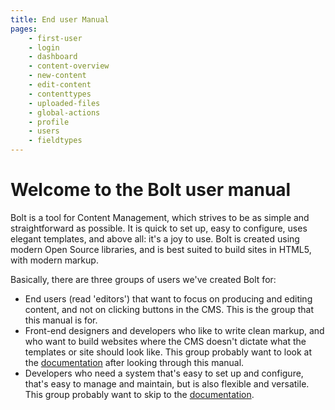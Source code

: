 ```yaml
---
title: End user Manual
pages:
    - first-user
    - login
    - dashboard
    - content-overview
    - new-content
    - edit-content
    - contenttypes
    - uploaded-files
    - global-actions
    - profile
    - users
    - fieldtypes
---
```


Welcome to the Bolt user manual
===============================

Bolt is a tool for Content Management, which strives to be as simple and
straightforward as possible. It is quick to set up, easy to configure, uses
elegant templates, and above all: it's a joy to use. Bolt is created using
modern Open Source libraries, and is best suited to build sites in HTML5, with
modern markup.

Basically, there are three groups of users we've created Bolt for:

 - End users (read 'editors') that want to focus on producing and editing
   content, and not on clicking buttons in the CMS. This is the group that
   this manual is for.
 - Front-end designers and developers who like to write clean markup, and who
   want to build websites where the CMS doesn't dictate what the templates or
   site should look like. This group probably want to look at the
   [documentation](https://docs.bolt.cm/) after looking through this manual.
 - Developers who need a system that's easy to set up and configure, that's
   easy to manage and maintain, but is also flexible and versatile. This group
   probably want to skip to the [documentation](https://docs.bolt.cm/).
